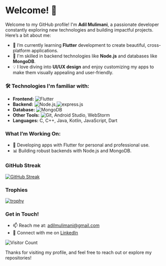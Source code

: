 # Welcome! 👋

Welcome to my GitHub profile! I'm **Adil Mulimani**, a passionate developer constantly exploring new technologies and building impactful projects. Here’s a bit about me:

- 🌱 I’m currently learning **Flutter** development to create beautiful, cross-platform applications.
- 💼 I'm skilled in backend technologies like **Node.js** and databases like **MongoDB**.
- 💡 I love diving into **UI/UX design** and enjoy customizing my apps to make them visually appealing and user-friendly.

### 🛠️ Technologies I'm familiar with:
- **Frontend:**  ![Flutter](https://img.shields.io/badge/Flutter-%2302569B.svg?logo=flutter&logoColor=white)
- **Backend:** ![Node.js](https://img.shields.io/badge/Node.js-%23339933.svg?logo=node.js&logoColor=white),![express.js](https://img.shields.io/badge/express.js-%23339933.svg?logo=node.js&logoColor=white)
- **Database:** ![MongoDB](https://img.shields.io/badge/MongoDB-%2347A248.svg?logo=mongodb&logoColor=white)
- **Other Tools:**  ![Git](https://img.shields.io/badge/Git-%23F05032.svg?logo=git&logoColor=white), Android Studio, WebStorm
- **Languages:** C, C++, Java, Kotlin, JavaScript, Dart

### What I’m Working On:
- 📱 Developing apps with Flutter for personal and professional use.
- 📊 Building robust backends with Node.js and MongoDB.

### GitHub Streak
[![GitHub Streak](https://streak-stats.demolab.com/?user=AdilMulimani&theme=highcontrast&hide_border=false)](https://git.io/streak-stats)

### Trophies
[![trophy](https://github-profile-trophy.vercel.app/?username=AdilMulimani&theme=onestar&no-frame=true&row=1&column=6)](https://github.com/ryo-ma/github-profile-trophy)

### Get in Touch!
- 📫 Reach me at: [adilmulimani@gmail.com](mailto:adilmulimani@gmail.com)
- 💼 Connect with me on [LinkedIn](https://www.linkedin.com/in/adil-m-21736626a/)

![Visitor Count](https://komarev.com/ghpvc/?username=AdilMulimani&color=blue)

Thanks for visiting my profile, and feel free to reach out or explore my repositories!
